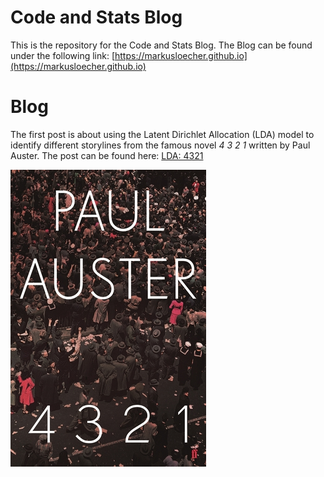 # Code and Stats Blog

This is the repository for the Code and Stats Blog. 
The Blog can be found under the following link: [https://markusloecher.github.io](https://markusloecher.github.io)

# Blog 

The first post is about using the Latent Dirichlet Allocation (LDA) model to identify different storylines from the famous novel *4 3 2 1* written by Paul Auster. 
The post can be found here: [LDA: 4321](https://markusloecher.github.io/4321-Blog)

<img src = "https://github.com/markusloecher/markusloecher.github.io/blob/master/assets/4321/auster1.jpg">
